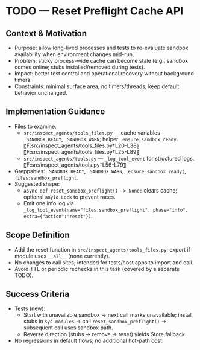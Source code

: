 # TODO — Reset Preflight Cache API

## Context & Motivation
- Purpose: allow long-lived processes and tests to re-evaluate sandbox availability when environment changes mid-run.
- Problem: sticky process-wide cache can become stale (e.g., sandbox comes online; stubs installed/removed during tests).
- Impact: better test control and operational recovery without background timers.
- Constraints: minimal surface area; no timers/threads; keep default behavior unchanged.

## Implementation Guidance
- Files to examine:
  - `src/inspect_agents/tools_files.py` — cache variables `_SANDBOX_READY`, `_SANDBOX_WARN`; helper `_ensure_sandbox_ready`. 〖F:src/inspect_agents/tools_files.py†L20-L38〗 〖F:src/inspect_agents/tools_files.py†L25-L89〗
  - `src/inspect_agents/tools.py` — `_log_tool_event` for structured logs. 〖F:src/inspect_agents/tools.py†L56-L79〗
- Greppables: `_SANDBOX_READY`, `_SANDBOX_WARN`, `_ensure_sandbox_ready(`, `files:sandbox_preflight`.
- Suggested shape:
  - `async def reset_sandbox_preflight() -> None:` clears cache; optional `anyio.Lock` to prevent races.
  - Emit one info log via `_log_tool_event(name="files:sandbox_preflight", phase="info", extra={"action":"reset"})`.

## Scope Definition
- Add the reset function in `src/inspect_agents/tools_files.py`; export if module uses `__all__` (none currently).
- No changes to call sites; intended for tests/host apps to import and call.
- Avoid TTL or periodic rechecks in this task (covered by a separate TODO).

## Success Criteria
- Tests (new):
  - Start with unavailable sandbox → next call marks unavailable; install stubs in `sys.modules` → call `reset_sandbox_preflight()` → subsequent call uses sandbox path.
  - Reverse direction (stubs → remove → reset) yields Store fallback.
- No regressions in default flows; no additional hot-path cost.

